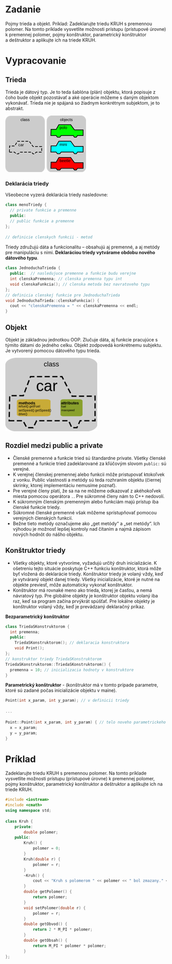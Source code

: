 # Zadanie

Pojmy trieda a objekt.
Príklad: Zadeklarujte triedu KRUH s premennou polomer. Na tomto príklade vysvetlite možnosti prístupu (prístupové úrovne) k premennej polomer, pojmy konštruktor, parametrický konštruktor a deštruktor a aplikujte ich na triede KRUH.

# Vypracovanie

## Trieda

Trieda je dátový typ. Je to teda šablóna (plán) objektu, ktorá popisuje z čoho bude objekt pozostávať a aké operácie môžeme s daným objektom vykonávať. Trieda nie je spájaná so žiadnym konkrétnym subjektom, je to abstrakt.

![auta](auta.png)

### Deklarácia triedy

Všeobecne vyzerá deklarácia triedy nasledovne:

```cpp
class menoTriedy {
  // private funkcie a premenne
  public:
  // public funkcie a premenne
};

// definicie clenskych funkcii - metod
```

Triedy združujú dáta a funkcionalitu – obsahujú aj premenné, a aj metódy pre manipuláciu s nimi. **Deklaráciou triedy vytvárame obdobu nového dátového typu**.

```cpp
class JednoduchaTrieda {
  public:  // nasledujuce premenne a funkcie budu verejne
  int clenskaPremenna; // clenska premenna typu int
  void clenskaFunkcia(); // clenska metoda bez navratoveho typu
};
// definicia clenskej funkcie pre JednoduchaTrieda
void JednoduchaTrieda::clenskaFunkcia() {
  cout << "clenskaPremenna = " << clenskaPremenna << endl;
}
```

## Objekt

Objekt je základnou jednotkou OOP. Zlučuje dáta, aj funkcie pracujúce s týmito dátami do jedného celku. Objekt zodpovedá konkrétnemu subjektu. Je vytvorený pomocou dátového typu trieda.

![auto](auto.png)

## Rozdiel medzi public a private

- Členské premenné a funkcie tried sú štandardne private. Všetky členské premenné a funkcie tried zadeklarované za kľúčovým slovom `public:` sú verejné.
- K verejnej členskej premennej alebo funkcii môže pristupovať ktokoľvek z vonku. Public vlastnosti a metódy sú teda rozhraním objektu (čiernej skrinky, ktorej implementáciu nemusíme poznať).
- Pre verejné členy platí, že sa na ne môžeme odkazovať z akéhokoľvek miesta pomocou operátora `.`. Pre súkromné členy nám to C++ nedovolí.
- K súkromným členským premenným alebo funkciám majú prístup iba členské funkcie triedy.
- Súkromné členské premenné však môžeme sprístupňovať pomocou verejných členských funkcií.
- Bežne tieto metódy označujeme ako „get metódy“ a „set metódy“. Ich výhodou je možnosť lepšej kontroly nad čítaním a najmä zápisom nových hodnôt do nášho objektu.

## Konštruktor triedy

- Všetky objekty, ktoré vytvoríme, vyžadujú určitý druh inicializácie. K ošetreniu tejto situácie poskytuje C++ funkciu konštruktor, ktorá môže byť vložená do deklarácie triedy. Konštruktor triedy je volaný vždy, keď je vytváraný objekt danej triedy. Všetky inicializácie, ktoré je nutné na objekte previesť, môže automaticky vykonať konštruktor.
- Konštruktor má rovnaké meno ako trieda, ktorej je časťou, a nemá návratový typ. Pre globálne objekty je konštruktor objektu volaný iba raz, keď sa program začína prvýkrát spúšťať. Pre lokálne objekty je konštruktor volaný vždy, keď je prevádzaný deklaračný príkaz.

**Bezparametrický konštruktor**

```cpp
class TriedaSKonstruktorom {
  int premenna;
  public:
    TriedaSKonstruktorom(); // deklaracia konstruktora
    void Print();
};
// konstruktor triedy TriedaSKonstruktorom
TriedaSKonstruktorom::TriedaSKonstruktorom() {
  premenna = 10; // inicializacia hodnoty v konstruktore
}
```

**Parametrický konštruktor** - (konštruktor má v tomto prípade parametre, ktoré sú zadané počas inicializácie objektu v maine).

```cpp
Point(int x_param, int y_param); // v definicii triedy

...

Point::Point(int x_param, int y_param) { // telo noveho parametrickeho konstruktora
  x = x_param;
  y = y_param;
}
```

# Príklad

Zadeklarujte triedu KRUH s premennou polomer. Na tomto príklade vysvetlite možnosti prístupu (prístupové úrovne) k premennej polomer, pojmy konštruktor, parametrický konštruktor a deštruktor a aplikujte ich na triede KRUH.

```cpp
#include <iostream>
#include <cmath>
using namespace std;

class Kruh {
    private:
        double polomer;
    public:
        Kruh() {
            polomer = 0;
        }
        Kruh(double r) {
            polomer = r;
        }
        ~Kruh() {
            cout << "Kruh s polomerom " << polomer << " bol zmazany." << endl;
        }
        double getPolomer() {
            return polomer;
        }
        void setPolomer(double r) {
            polomer = r;
        }
        double getObvod() {
            return 2 * M_PI * polomer;
        }
        double getObsah() {
            return M_PI * polomer * polomer;
        }
};
```